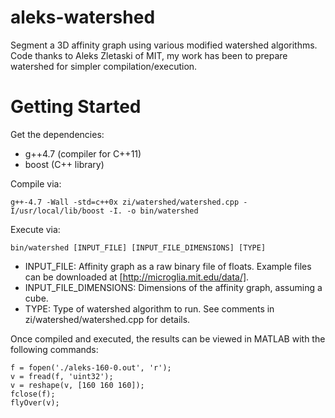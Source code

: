 aleks-watershed
========

Segment a 3D affinity graph using various modified watershed algorithms.  Code thanks to Aleks Zletaski of MIT, my work has been to prepare watershed for simpler compilation/execution.

# Getting Started

Get the dependencies:
* g++4.7 (compiler for C++11)
* boost (C++ library)

Compile via:
```
g++-4.7 -Wall -std=c++0x zi/watershed/watershed.cpp -I/usr/local/lib/boost -I. -o bin/watershed
```

Execute via:
```
bin/watershed [INPUT_FILE] [INPUT_FILE_DIMENSIONS] [TYPE]
```
* INPUT_FILE: Affinity graph as a raw binary file of floats.  Example files can be downloaded at [http://microglia.mit.edu/data/].
* INPUT_FILE_DIMENSIONS: Dimensions of the affinity graph, assuming a cube.
* TYPE: Type of watershed algorithm to run.  See comments in zi/watershed/watershed.cpp for details.

Once compiled and executed, the results can be viewed in MATLAB with the
following commands:

```
f = fopen('./aleks-160-0.out', 'r');
v = fread(f, 'uint32');
v = reshape(v, [160 160 160]);
fclose(f);
flyOver(v);
```
